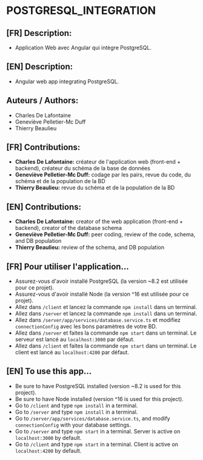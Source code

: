 # POSTGRESQL_INTEGRATION

## [FR] Description:

- Application Web avec Angular qui intègre PostgreSQL.

## [EN] Description:

- Angular web app integrating PostgreSQL.

## Auteurs / Authors:
- Charles De Lafontaine
- Geneviève Pelletier-Mc Duff
- Thierry Beaulieu

## [FR] Contributions:
- **Charles De Lafontaine:** créateur de l'application web (front-end + backend), créateur du schéma de la base de données
- **Geneviève Pelletier-Mc Duff:** codage par les pairs, revue du code, du schéma et de la population de la BD
- **Thierry Beaulieu:** revue du schéma et de la population de la BD

## [EN] Contributions:
- **Charles De Lafontaine:** creator of the web application (front-end + backend), creator of the database schema
- **Geneviève Pelletier-Mc Duff:** peer coding, review of the code, schema, and DB population
- **Thierry Beaulieu:** review of the schema, and DB population

## [FR] Pour utiliser l'application...
- Assurez-vous d'avoir installé PostgreSQL (la version ~8.2 est utilisée pour ce projet).
- Assurez-vous d'avoir installé Node (la version ^16 est utilisée pour ce projet).
- Allez dans `/client` et lancez la commande `npm install` dans un terminal.
- Allez dans `/server` et lancez la commande `npm install` dans un terminal.
- Allez dans `/server/app/services/database.service.ts` et modifiez `connectionConfig` avec les bons paramètres de votre BD.
- Allez dans `/server` et faites la commande `npm start` dans un terminal. Le serveur est lancé au `localhost:3000` par défaut.
- Allez dans `/client` et faites la commande `npm start` dans un terminal. Le client est lancé au `localhost:4200` par défaut.

## [EN] To use this app...
- Be sure to have PostgreSQL installed (version ~8.2 is used for this project).
- Be sure to have Node installed (version ^16 is used for this project).
- Go to `/client` and type `npm install` in a terminal.
- Go to `/server` and type `npm install` in a terminal.
- Go to `/server/app/services/database.service.ts`, and modify `connectionConfig` with your database settings.
- Go to `/server` and type `npm start` in a terminal. Server is active on `localhost:3000` by default.
- Go to `/client` and type `npm start` in a terminal. Client is active on `localhost:4200` by default.
